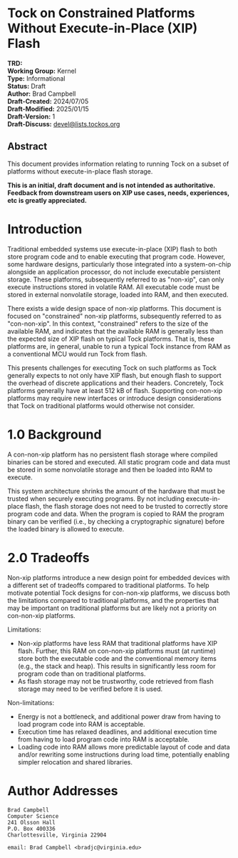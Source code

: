 Tock on Constrained Platforms Without Execute-in-Place (XIP) Flash
========================================

**TRD:** <br/>
**Working Group:** Kernel<br/>
**Type:** Informational<br/>
**Status:** Draft <br/>
**Author:** Brad Campbell<br/>
**Draft-Created:** 2024/07/05<br/>
**Draft-Modified:** 2025/01/15<br/>
**Draft-Version:** 1<br/>
**Draft-Discuss:** devel@lists.tockos.org<br/>

Abstract
-------------------------------

This document provides information relating to running Tock on a subset of platforms without
execute-in-place flash storage.

**This is an initial, draft document and is not intended as authoritative.
Feedback from downstream users on XIP use cases, needs, experiences, etc
is greatly appreciated.**

Introduction
===============================

Traditional embedded systems use execute-in-place (XIP) flash to both store
program code and to enable executing that program code. However, some hardware
designs, particularly those integrated into a system-on-chip alongside an application processor, do not include 
executable persistent storage. These platforms, subsequently referred to as "non-xip", can only
execute instructions stored in volatile RAM. All executable code must be stored
in external nonvolatile storage, loaded into RAM, and then executed.

There exists a wide design space of non-xip platforms. This document is focused
on "constrained" non-xip platforms, subsequently referred to as "con-non-xip".
In this context, "constrained" refers to the size of the available RAM, and
indicates that the available RAM is generally less than the expected size of XIP
flash on typical Tock platforms. That is, these platforms are, in general,
unable to run a typical Tock instance from RAM as a conventional MCU would run
Tock from flash.

This presents challenges for executing Tock on such platforms as Tock generally
expects to not only have XIP flash, but enough flash to support the overhead of
discrete applications and their headers. Concretely, Tock platforms generally
have at least 512 kB of flash. Supporting con-non-xip platforms may require new
interfaces or introduce design considerations that Tock on traditional platforms
would otherwise not consider.

1.0 Background
===============================

A con-non-xip platform has no persistent flash storage where compiled binaries can
be stored and executed. All static program code and data must be stored in some
nonvolatile storage and then be loaded into RAM to execute.

This system architecture shrinks the amount of the hardware that must be trusted
when securely executing programs. By not including execute-in-place flash, the
flash storage does not need to be trusted to correctly store program code and
data. When the program is copied to RAM the program binary can be verified
(i.e., by checking a cryptographic signature) before the loaded binary is
allowed to execute.



2.0 Tradeoffs
===============================

Non-xip platforms introduce a new design point for embedded devices with a
different set of tradeoffs compared to traditional platforms. To help motivate
potential Tock designs for con-non-xip platforms, we discuss both the limitations
compared to traditional platforms, and the properties that may be important on
traditional platforms but are likely not a priority on con-non-xip platforms.

Limitations:

- Non-xip platforms have less RAM that traditional platforms have XIP flash.
  Further, this RAM on con-non-xip platforms must (at runtime) store both the
  executable code and the conventional memory items (e.g., the stack and heap).
  This results in significantly less room for program code than on traditional
  platforms.
- As flash storage may not be trustworthy, code retrieved from flash storage may need to be
  verified before it is used.

Non-limitations:

- Energy is not a bottleneck, and additional power draw from having to load
  program code into RAM is acceptable.
- Execution time has relaxed deadlines, and additional execution time from
  having to load program code into RAM is acceptable.
- Loading code into RAM allows more predictable layout of code and data and/or rewriting some instructions during load time, potentially enabling simpler relocation and shared libraries.





Author Addresses
=================================
```
Brad Campbell 
Computer Science	
241 Olsson Hall
P.O. Box 400336
Charlottesville, Virginia 22904 

email: Brad Campbell <bradjc@virginia.edu>
```
